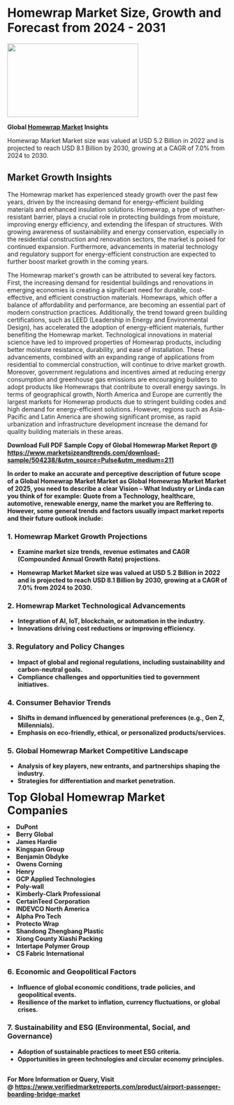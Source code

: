 <H1>Homewrap Market Size, Growth and Forecast from 2024 - 2031</H1><img class="aligncenter size-medium wp-image-584254" src="https://thirdeyenews.in/wp-content/uploads/2024/09/Global-Market-Research-300x168.jpeg" alt="" width="300" height="168" /><p><strong>Global&nbsp;<a href="https://www.marketsizeandtrends.com/download-sample/504238/&amp;utm_source=Pulse&amp;utm_medium=211">Homewrap Market</a> Insights</strong></p><p>Homewrap Market Market size was valued at USD 5.2 Billion in 2022 and is projected to reach USD 8.1 Billion by 2030, growing at a CAGR of 7.0% from 2024 to 2030.</p><p><h2>Market Growth Insights</h2> <p>The Homewrap market has experienced steady growth over the past few years, driven by the increasing demand for energy-efficient building materials and enhanced insulation solutions. Homewrap, a type of weather-resistant barrier, plays a crucial role in protecting buildings from moisture, improving energy efficiency, and extending the lifespan of structures. With growing awareness of sustainability and energy conservation, especially in the residential construction and renovation sectors, the market is poised for continued expansion. Furthermore, advancements in material technology and regulatory support for energy-efficient construction are expected to further boost market growth in the coming years.</p> <p><strong></strong></p> <p>The Homewrap market's growth can be attributed to several key factors. First, the increasing demand for residential buildings and renovations in emerging economies is creating a significant need for durable, cost-effective, and efficient construction materials. Homewraps, which offer a balance of affordability and performance, are becoming an essential part of modern construction practices. Additionally, the trend toward green building certifications, such as LEED (Leadership in Energy and Environmental Design), has accelerated the adoption of energy-efficient materials, further benefiting the Homewrap market. Technological innovations in material science have led to improved properties of Homewrap products, including better moisture resistance, durability, and ease of installation. These advancements, combined with an expanding range of applications from residential to commercial construction, will continue to drive market growth. Moreover, government regulations and incentives aimed at reducing energy consumption and greenhouse gas emissions are encouraging builders to adopt products like Homewraps that contribute to overall energy savings. In terms of geographical growth, North America and Europe are currently the largest markets for Homewrap products due to stringent building codes and high demand for energy-efficient solutions. However, regions such as Asia-Pacific and Latin America are showing significant promise, as rapid urbanization and infrastructure development increase the demand for quality building materials in these areas.</p> <p><strong></p><p><span class=""><strong>Download Full PDF Sample Copy of Global Homewrap Market Report</strong> @ <a href="https://www.marketsizeandtrends.com/download-sample/504238/&amp;utm_source=Pulse&amp;utm_medium=211" target="_blank">https://www.marketsizeandtrends.com/download-sample/504238/&amp;utm_source=Pulse&amp;utm_medium=211</a></span></p><p>In order to make an accurate and perceptive description of future scope of a Global&nbsp;Homewrap Market Market as Global&nbsp;Homewrap Market Market of 2025, you need to describe a clear Vision &ndash; What Industry or Linda can you think of for example: Quote from a Technology, healthcare, automotive, renewable energy, name the market you are Reffering to. However, some general trends and factors usually impact market reports and their future outlook include:</p><h3>1.&nbsp;<strong>Homewrap Market Growth Projections</strong></h3><ul><li>Examine market size trends, revenue estimates and CAGR (Compounded Annual Growth Rate) projections.</li><li><p>Homewrap Market Market size was valued at USD 5.2 Billion in 2022 and is projected to reach USD 8.1 Billion by 2030, growing at a CAGR of 7.0% from 2024 to 2030.</p></li></ul><h3>2.&nbsp;<strong>Homewrap Market Technological Advancements</strong></h3><ul><li>Integration of AI, IoT, blockchain, or automation in the industry.</li><li>Innovations driving cost reductions or improving efficiency.</li></ul><h3>3.&nbsp;<strong>Regulatory and Policy Changes</strong></h3><ul><li>Impact of global and regional regulations, including sustainability and carbon-neutral goals.</li><li>Compliance challenges and opportunities tied to government initiatives.</li></ul><h3>4.&nbsp;<strong>Consumer Behavior Trends</strong></h3><ul><li>Shifts in demand influenced by generational preferences (e.g., Gen Z, Millennials).</li><li>Emphasis on eco-friendly, ethical, or personalized products/services.</li></ul><h3>5.&nbsp;<strong>Global Homewrap Market Competitive Landscape</strong></h3><ul><li>Analysis of key players, new entrants, and partnerships shaping the industry.</li><li>Strategies for differentiation and market penetration.</li></ul><p data-pm-slice="1 1 []"><span style="color: inherit; font-family: inherit; font-size: 25px;">Top Global Homewrap Market Companies</span></p><div class="" data-test-id=""><p><li>DuPont</li><li> Berry Global</li><li> James Hardie</li><li> Kingspan Group</li><li> Benjamin Obdyke</li><li> Owens Corning</li><li> Henry</li><li> GCP Applied Technologies</li><li> Poly-wall</li><li> Kimberly-Clark Professional</li><li> CertainTeed Corporation</li><li> INDEVCO North America</li><li> Alpha Pro Tech</li><li> Protecto Wrap</li><li> Shandong Zhengbang Plastic</li><li> Xiong County Xiashi Packing</li><li> Intertape Polymer Group</li><li> CS Fabric International</li></p></div><h3>6.&nbsp;<strong>Economic and Geopolitical Factors</strong></h3><ul><li>Influence of global economic conditions, trade policies, and geopolitical events.</li><li>Resilience of the market to inflation, currency fluctuations, or global crises.</li></ul><h3>7.&nbsp;<strong>Sustainability and ESG (Environmental, Social, and Governance)</strong></h3><ul><li>Adoption of sustainable practices to meet ESG criteria.</li><li>Opportunities in green technologies and circular economy principles.</li></ul><h2><strong style="font-size: 14px;">For More Information or Query, Visit @&nbsp;</strong><a style="background-color: #ffffff; font-size: 14px;" href="https://www.marketsizeandtrends.com/report/homewrap-market/" target="_blank">https://www.verifiedmarketreports.com/product/airport-passenger-boarding-bridge-market</a></h2>
